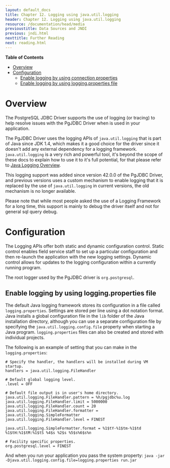 ```yaml
---
layout: default_docs
title: Chapter 12. Logging using java.util.logging
header: Chapter 12. Logging using java.util.logging
resource: /documentation/head/media
previoustitle: Data Sources and JNDI
previous: jndi.html
nexttitle: Further Reading
next: reading.html
---
```


**Table of Contents**

* [Overview](logging.html#overview)
* [Configuration](logging.html#configuration)
  * [Enable logging by using connection properties](logging.html#conprop)
  * [Enable logging by using logging.properties file](logging.html#fileprop)

<a name="overview"></a>
# Overview

The PostgreSQL JDBC Driver supports the use of logging (or tracing) to help resolve issues with the
PgJDBC Driver when is used in your application.

The PgJDBC Driver uses the logging APIs of `java.util.logging` that is part of Java since JDK 1.4,
which makes it a good choice for the driver since it doesn't add any external dependency for a logging
framework. `java.util.logging` is a very rich and powerful tool, it's beyond the scope of these docs
to explain how to use it to it's full potential, for that please refer to
[Java Logging Overview](https://docs.oracle.com/javase/8/docs/technotes/guides/logging/overview.html).

This logging support was added since version 42.0.0 of the PgJDBC Driver, and previous
versions uses a custom mechanism to enable logging that it is replaced by the use of
`java.util.logging` in current versions, the old mechanism is no longer available.

Please note that while most people asked the use of a Logging Framework for a long time, this
support is mainly to debug the driver itself and not for general sql query debug.

<a name="configuration"></a>
# Configuration

The Logging APIs offer both static and dynamic configuration control. Static control enables field
service staff to set up a particular configuration and then re-launch the application with the new
logging settings. Dynamic control allows for updates to the logging configuration within a currently
running program.

The root logger used by the PgJDBC driver is `org.postgresql`.

<a name="fileprop"></a>
## Enable logging by using logging.properties file

The default Java logging framework stores its configuration in a file called `logging.properties`.
Settings are stored per line using a dot notation format. Java installs a global configuration file
in the `lib` folder of the Java installation directory, although you can use a separate configuration
file by specifying the `java.util.logging.config.file` property when starting a Java program.
`logging.properties` files can also be created and stored with individual projects.

The following is an example of setting that you can make in the `logging.properties`:

```properties
# Specify the handler, the handlers will be installed during VM startup.
handlers = java.util.logging.FileHandler

# Default global logging level.
.level = OFF

# Default file output is in user's home directory.
java.util.logging.FileHandler.pattern = %h/pgjdbc%u.log
java.util.logging.FileHandler.limit = 5000000
java.util.logging.FileHandler.count = 20
java.util.logging.FileHandler.formatter = java.util.logging.SimpleFormatter
java.util.logging.FileHandler.level = FINEST

java.util.logging.SimpleFormatter.format = %1$tY-%1$tm-%1$td %1$tH:%1$tM:%1$tS %4$s %2$s %5$s%6$s%n

# Facility specific properties.
org.postgresql.level = FINEST
```

And when you run your application you pass the system property:
`java -jar -Djava.util.logging.config.file=logging.properties run.jar`

